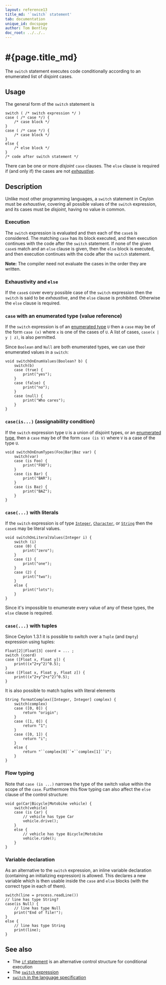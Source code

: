 ```yaml
---
layout: reference13
title_md: '`switch` statement'
tab: documentation
unique_id: docspage
author: Tom Bentley
doc_root: ../../..
---
```


# #{page.title_md}

The `switch` statement executes code conditionally according to an enumerated 
list of disjoint cases.

## Usage 

The general form of the `switch` statement is

<!-- check:none -->
<!-- try: -->
    switch ( /* switch expression */ )
    case ( /* case */) {
        /* case block */
    }
    case ( /* case */) {
        /* case block */
    }
    else {
        /* else block */
    }
    /* code after switch statement */

There can be one or more *disjoint* `case` clauses. The `else` clause is required 
if (and only if) the cases are not [*exhaustive*](#exhaustivity_and_else).

## Description

Unlike most other programming languages, a `switch` statement in Ceylon must be
_exhaustive_, covering all possible values of the `switch` expression, and its
cases must be _disjoint_, having no value in common.

### Execution

The `switch` expression is evaluated and then each of the `case`s is considered. 
The matching `case` has its block executed, and then execution continues with the 
code after the `switch` statement. If none of the given `case`s match and an `else` 
clause is given, then the `else` block is executed, and then execution continues 
with the code after the `switch` statement. 

**Note:** The compiler need not evaluate the cases in the order they are written.

### Exhaustivity and `else`

If the `case`s cover every possible case of the `switch` expression then the 
`switch` is said to be *exhaustive*, and the `else` clause is prohibited. 
Otherwise the `else` clause is required.

### `case` with an enumerated type (value reference)

If the `switch` expression is of an 
[enumerated type](../../structure/type-declaration#enumerated_types) `U` then a `case` may 
be of the form `case (x)` where `x` is one of the cases of `U`. A list of cases, 
`case(x | y | z)`, is also permitted.
  
Since `Boolean` and `Null` are both enumerated types, we can use their enumerated
values in a `switch`:

<!-- try: -->
    void switchOnEnumValues(Boolean? b) {
        switch(b)
        case (true) {
            print("yes");
        }
        case (false) {
            print("no");
        }
        case (null) {
            print("Who cares");
        }
    }

### `case(is...)` (assignability condition)
  
If the `switch` expression type `U` is a union of disjoint types, or an 
[enumerated type](../../structure/type-declaration#enumerated_types), then a `case` 
may be of the form `case (is V)` where `V` is a case of the type `U`.

<!-- try: -->
    void switchOnEnumTypes(Foo|Bar|Baz var) {
        switch(var)
        case (is Foo) {
            print("FOO");
        }
        case (is Bar) {
            print("BAR");
        }
        case (is Baz) {
            print("BAZ");
        }
    }

### `case(...)` with literals

If the `switch` expression is of type [`Integer`](#{site.urls.apidoc_1_3}/Integer.type.html), 
[`Character`](#{site.urls.apidoc_1_3}/Character.type.html), or 
[`String`](#{site.urls.apidoc_1_3}/String.type.html) then the 
`case`s may be literal values.

<!-- try: -->
    void switchOnLiteralValues(Integer i) {
        switch (i)
        case (0) {
            print("zero"); 
        }
        case (1) {
            print("one");
        }
        case (2) {
            print("two");
        }
        else { 
            print("lots"); 
        }
    }

Since it's impossible to enumerate every value of any of these types, the `else` 
clause is required.

### `case(...)` with tuples

Since Ceylon 1.3.1 it is possible to switch over a `Tuple` (and `Empty`) expression using 
tuples:

<!-- try: -->
    Float[2]|Float[3] coord = ... ;
    switch (coord)
    case ([Float x, Float y]) { 
        print((x^2+y^2)^0.5);
    }
    case ([Float x, Float y, Float z]) {
        print((x^2+y^2+z^2)^0.5);
    }

It is also possible to match tuples with literal elements

<!-- try: -->
    String formatComplex([Integer, Integer] complex) {
        switch(complex)
        case ([0, 0]) {
            return "origin";
        }
        case ([1, 0]) {
            return "1";
        }
        case ([0, 1]) {
            return "i";
        } 
        else {
            return "``complex[0]``+``complex[1]``i";
        }
    }

### Flow typing

Note that `case (is ...)` narrows the type of the switch value within the 
scope of the `case`. Furthermore this flow typing can also affect the `else` 
clause of the control structure:

    void go(Car|Bicycle|Motobike vehicle) {
        switch(vehicle)
        case (is Car) {
            // vehicle has type Car
            vehicle.drive();
        } 
        else {
            // vehicle has type Bicycle|Motobike
            vehicle.ride();
        }
    }

### Variable declaration

As an alternative to the `switch` expression, an inline variable declaration (containing an initializing expression) is allowed. This declares a new variable which is then usable inside the `case` and `else` blocks (with the correct type in each of them).

    switch(line = process.readLine())
    // line has type String?
    case(is Null) {
        // line has type Null
        print("End of file!");
    }
    else {
        // line has type String
        print(line);
    }


## See also

* The [`if` statement](../if) is an alternative control structure for 
  conditional execution
* The [`switch` expression](../../expression/switch/) 
* [`switch` in the language specification](#{site.urls.spec_current}#switchcaseelse)


